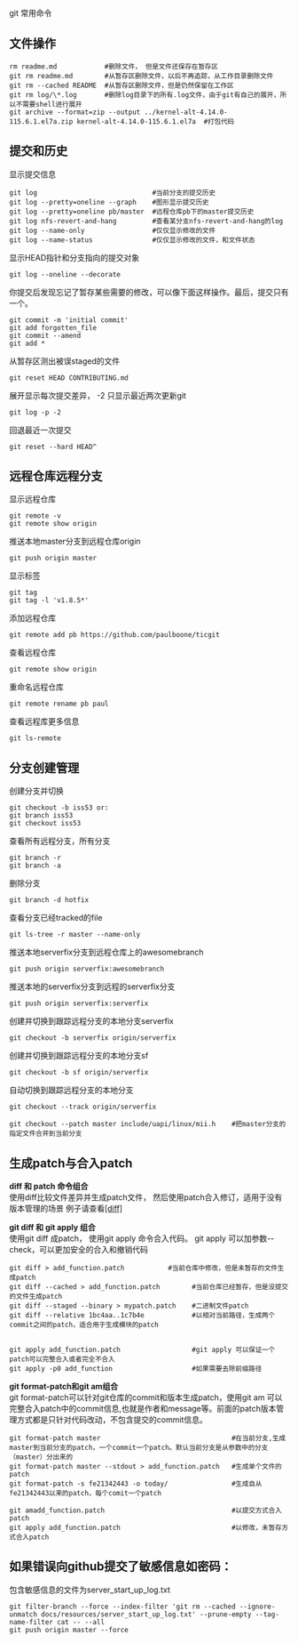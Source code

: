 git 常用命令

## 文件操作

```log
rm readme.md            #删除文件， 但是文件还保存在暂存区
git rm readme.md        #从暂存区删除文件，以后不再追踪，从工作目录删除文件
git rm --cached README  #从暂存区删除文件，但是仍然保留在工作区
git rm log/\*.log       #删除log目录下的所有.log文件，由于git有自己的展开，所以不需要shell进行展开
git archive --format=zip --output ../kernel-alt-4.14.0-115.6.1.el7a.zip kernel-alt-4.14.0-115.6.1.el7a  #打包代码
```

## 提交和历史
显示提交信息
```
git log                             #当前分支的提交历史
git log --pretty=oneline --graph    #图形显示提交历史
git log --pretty=oneline pb/master  #远程仓库pb下的master提交历史
git log nfs-revert-and-hang         #查看某分支nfs-revert-and-hang的log
git log --name-only                 #仅仅显示修改的文件
git log --name-status               #仅仅显示修改的文件，和文件状态
```
显示HEAD指针和分支指向的提交对象
```
git log --oneline --decorate	 
```
你提交后发现忘记了暂存某些需要的修改，可以像下面这样操作。最后，提交只有一个。
```
git commit -m 'initial commit' 
git add forgotten_file 
git commit --amend	
git add * 
```
从暂存区测出被误staged的文件
```
git reset HEAD CONTRIBUTING.md	
```
展开显示每次提交差异， -2 只显示最近两次更新git	
```
git log -p -2
```

回退最近一次提交
```
git reset --hard HEAD^
```

## 远程仓库远程分支
显示远程仓库
```
git remote -v 
git remote show origin	
```
推送本地master分支到远程仓库origin
```
git push origin master
```
显示标签	
```
git tag 
git tag -l 'v1.8.5*'	 
```
添加远程仓库
```
git remote add pb https://github.com/paulboone/ticgit
```
查看远程仓库	
```
git remote show origin	
```
重命名远程仓库
```
git remote rename pb paul	
```
查看远程库更多信息
```
git ls-remote	
```
## 分支创建管理
创建分支并切换
```
git checkout -b iss53 or: 
git branch iss53 
git checkout iss53	
```
查看所有远程分支，所有分支
```
git branch -r
git branch -a
```
删除分支
```
git branch -d hotfix	
```
查看分支已经tracked的file
```
git ls-tree -r master --name-only	
```

推送本地serverfix分支到远程仓库上的awesomebranch
```
git push origin serverfix:awesomebranch 
```
推送本地的serverfix分支到远程的serverfix分支
```
git push origin serverfix:serverfix	
```
创建并切换到跟踪远程分支的本地分支serverfix
```
git checkout -b serverfix origin/serverfix
```
创建并切换到跟踪远程分支的本地分支sf	
```
git checkout -b sf origin/serverfix	
```
自动切换到跟踪远程分支的本地分支
```
git checkout --track origin/serverfix
```
```
git checkout --patch master include/uapi/linux/mii.h    #把master分支的指定文件合并到当前分支
```
## 生成patch与合入patch

**diff 和 patch 命令组合**  
使用diff比较文件差异并生成patch文件， 然后使用patch合入修订，适用于没有版本管理的场景
例子请查看[[diff]](diff.md)

**git diff 和 git apply 组合**  
使用git diff 成patch， 使用git apply 命令合入代码。 git apply 可以加参数--check，可以更加安全的合入和撤销代码
```
git diff > add_function.patch           #当前仓库中修改，但是未暂存的文件生成patch
git diff --cached > add_function.patch        #当前仓库已经暂存，但是没提交的文件生成patch
git diff --staged --binary > mypatch.patch    #二进制文件patch
git diff --relative 1bc4aa..1c7b4e            #以相对当前路径，生成两个commit之间的patch，适合用于生成模块的patch


git apply add_function.patch                  #git apply 可以保证一个patch可以完整合入或者完全不合入
git apply -p0 add_function                    #如果需要去除前缀路径
```

**git format-patch和git am组合**  
git format-patch可以针对git仓库的commit和版本生成patch，使用git am 可以完整合入patch中的commit信息,也就是作者和message等。前面的patch版本管理方式都是只针对代码改动，不包含提交的commit信息。

```
git format-patch master                                 #在当前分支,生成master到当前分支的patch，一个commit一个patch。默认当前分支是从参数中的分支（master）分出来的
git format-patch master --stdout > add_function.patch   #生成单个文件的patch
git format-patch -s fe21342443 -o today/                #生成自从fe21342443以来的patch，每个comit一个patch

git amadd_function.patch                                #以提交方式合入patch
git apply add_function.patch                            #以修改，未暂存方式合入patch
```

## 如果错误向github提交了敏感信息如密码：
包含敏感信息的文件为server_start_up_log.txt
```
git filter-branch --force --index-filter 'git rm --cached --ignore-unmatch docs/resources/server_start_up_log.txt' --prune-empty --tag-name-filter cat -- --all
git push origin master --force
```